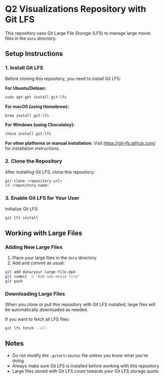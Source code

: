 # Q2 Visualizations Repository with Git LFS

This repository uses Git Large File Storage (LFS) to manage large movie files in the `data` directory.

## Setup Instructions

### 1. Install Git LFS

Before cloning this repository, you need to install Git LFS:

**For Ubuntu/Debian:**
```bash
sudo apt-get install git-lfs
```

**For macOS (using Homebrew):**
```bash
brew install git-lfs
```

**For Windows (using Chocolatey):**
```bash
choco install git-lfs
```

**For other platforms or manual installation:**
Visit https://git-lfs.github.com/ for installation instructions.

### 2. Clone the Repository

After installing Git LFS, clone this repository:
```bash
git clone <repository-url>
cd <repository-name>
```

### 3. Enable Git LFS for Your User

Initialize Git LFS:
```bash
git lfs install
```

## Working with Large Files

### Adding New Large Files

1. Place your large files in the `data` directory
2. Add and commit as usual:
```bash
git add data/your-large-file.mp4
git commit -m "Add new movie file"
git push
```

### Downloading Large Files

When you clone or pull this repository with Git LFS installed, large files will be automatically downloaded as needed.

If you want to fetch all LFS files:
```bash
git lfs fetch --all
```

## Notes

- Do not modify the `.gitattributes` file unless you know what you're doing
- Always make sure Git LFS is installed before working with this repository
- Large files stored with Git LFS count towards your Git LFS storage quota

